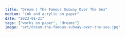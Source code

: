 ```yaml
---
title: "Dream | The Famous Subway Over The Sea"
medium: "ink and acrylic on paper"
date: "2023-01-21"
tags: ["works on paper", "dreams"]
image: "art/dream-the-famous-subway-over-the-sea.jpg"
---
```


